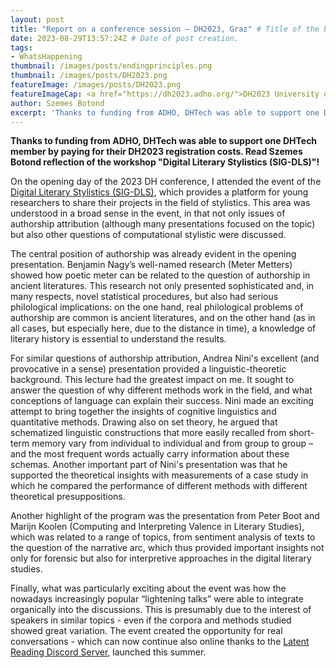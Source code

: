 ```yaml
---
layout: post
title: "Report on a conference session – DH2023, Graz" # Title of the blog post.
date: 2023-08-29T13:57:24Z # Date of post creation.
tags:
- WhatsHappening
thumbnail: /images/posts/endingprinciples.png
thumbnail: /images/posts/DH2023.png
featureImage: /images/posts/DH2023.png
featureImageCap: <a href="https://dh2023.adho.org/">DH2023 University of Graz</a>
author: Szemes Botond
excerpt: 'Thanks to funding from ADHO, DHTech was able to support one DHTech member by paying for their DH2023 registration costs. Read Szemes Botond reflection of the workshop "Digital Literary Stylistics (SIG-DLS)"!'
---
```


**Thanks to funding from ADHO, DHTech was able to support one DHTech member by paying for their DH2023 registration costs. Read Szemes Botond reflection of the workshop "Digital Literary Stylistics (SIG-DLS)"!**


On the opening day of the 2023 DH conference, I attended the event of the [Digital Literary Stylistics (SIG-DLS)](https://dls.hypotheses.org/dls-blog), which provides a platform for young researchers to share their projects in the field of stylistics. This area was understood in a broad sense in the event, in that not only issues of authorship attribution (although many presentations focused on the topic) but also other questions of computational stylistic were discussed.
 
The central position of authorship was already evident in the opening presentation. Benjamin Nagy’s well-named research (Meter Metters) showed how poetic meter can be related to the question of authorship in ancient literatures. This research not only presented sophisticated and, in many respects, novel statistical procedures, but also had serious philological implications: on the one hand, real philological problems of authorship are common is ancient literatures, and on the other hand (as in all cases, but especially here, due to the distance in time), a knowledge of literary history is essential to understand the results.
 
For similar questions of authorship attribution, Andrea Nini's excellent (and provocative in a sense) presentation provided a linguistic-theoretic background. This lecture had the greatest impact on me. It sought to answer the question of why different methods work in the field, and what conceptions of language can explain their success. Nini made an exciting attempt to bring together the insights of cognitive linguistics and quantitative methods. Drawing also on set theory, he argued that schematized linguistic constructions that more easily recalled from short-term memory vary from individual to individual and from group to group – and the most frequent words actually carry information about these schemas. Another important part of Nini's presentation was that he supported the theoretical insights with measurements of a case study in which he compared the performance of different methods with different theoretical presuppositions.
 
Another highlight of the program was the presentation from Peter Boot and Marijn Koolen (Computing and Interpreting Valence in Literary Studies), which was related to a range of topics, from sentiment analysis of texts to the question of the narrative arc, which thus provided important insights not only for forensic but also for interpretive approaches in the digital literary studies.
 
Finally, what was particularly exciting about the event was how the nowadays increasingly popular “lightening talks” were able to integrate organically into the discussions. This is presumably due to the interest of speakers in similar topics - even if the corpora and methods studied showed great variation. The event created the opportunity for real conversations - which can now continue also online thanks to the [Latent Reading Discord Server](https://discord.gg/8CzyKVGX), launched this summer.
